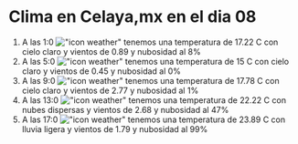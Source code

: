# Clima en Celaya,mx en el dia 08

1. A las 1:0 !["icon weather"](http://openweathermap.org/img/w/01n.png) tenemos una temperatura de 17.22 C con cielo claro y  vientos de 0.89 y nubosidad al 8%
1. A las 5:0 !["icon weather"](http://openweathermap.org/img/w/01n.png) tenemos una temperatura de 15 C con cielo claro y  vientos de 0.45 y nubosidad al 0%
1. A las 9:0 !["icon weather"](http://openweathermap.org/img/w/01d.png) tenemos una temperatura de 17.78 C con cielo claro y  vientos de 2.77 y nubosidad al 1%
1. A las 13:0 !["icon weather"](http://openweathermap.org/img/w/03d.png) tenemos una temperatura de 22.22 C con nubes dispersas y  vientos de 2.68 y nubosidad al 47%
1. A las 17:0 !["icon weather"](http://openweathermap.org/img/w/10d.png) tenemos una temperatura de 23.89 C con lluvia ligera y  vientos de 1.79 y nubosidad al 99%
